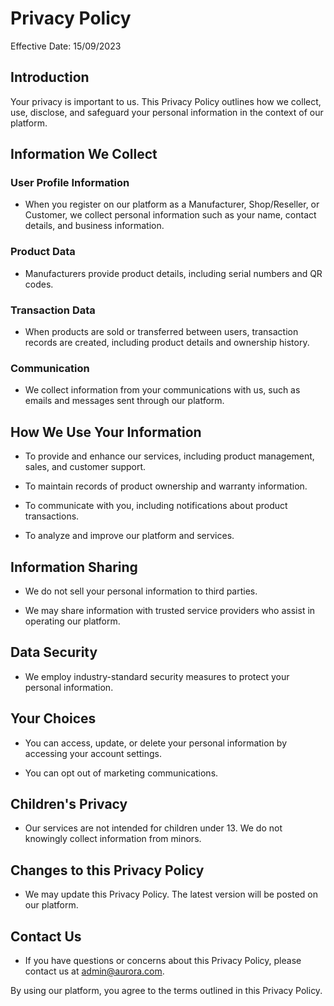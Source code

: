 # Privacy Policy

Effective Date: 15/09/2023

## Introduction

Your privacy is important to us. This Privacy Policy outlines how we collect, use, disclose, and safeguard your personal information in the context of our platform.

## Information We Collect

### User Profile Information

-   When you register on our platform as a Manufacturer, Shop/Reseller, or Customer, we collect personal information such as your name, contact details, and business information.

### Product Data

-   Manufacturers provide product details, including serial numbers and QR codes.

### Transaction Data

-   When products are sold or transferred between users, transaction records are created, including product details and ownership history.

### Communication

-   We collect information from your communications with us, such as emails and messages sent through our platform.

## How We Use Your Information

-   To provide and enhance our services, including product management, sales, and customer support.

-   To maintain records of product ownership and warranty information.

-   To communicate with you, including notifications about product transactions.

-   To analyze and improve our platform and services.

## Information Sharing

-   We do not sell your personal information to third parties.

-   We may share information with trusted service providers who assist in operating our platform.

## Data Security

-   We employ industry-standard security measures to protect your personal information.

## Your Choices

-   You can access, update, or delete your personal information by accessing your account settings.

-   You can opt out of marketing communications.

## Children's Privacy

-   Our services are not intended for children under 13. We do not knowingly collect information from minors.

## Changes to this Privacy Policy

-   We may update this Privacy Policy. The latest version will be posted on our platform.

## Contact Us

-   If you have questions or concerns about this Privacy Policy, please contact us at admin@aurora.com.

By using our platform, you agree to the terms outlined in this Privacy Policy.
